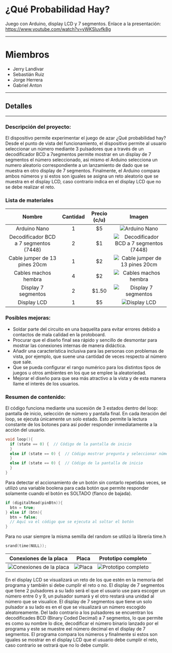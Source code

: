# ¿Qué Probabilidad Hay?
Juego con Arduino, display LCD y 7 segmentos. Enlace a la presentación: https://www.youtube.com/watch?v=yWKSluvfk8g

------------

# Miembros
- Jerry Landívar
- Sebastián Ruiz
- Jorge Herrera
- Gabriel Anton

------------

## Detalles

------------

### Descripción del proyecto:
El dispositivo permite experimentar el juego de azar ¿Qué probabilidad hay? Desde el punto de vista del funcionamiento, el dispositivo permite al usuario seleccionar un número mediante 3 pulsadores que a través de un decodificador BCD a 7segmentos permite mostrar en un display de 7 segmentos el número seleccionado, asi mismo el Arduino selecciona un numero aleatorio correspondiente a un lanzamiento de dado que se muestra en otro display de 7 segmentos. Finalmente, el Arduino compara ambos números y si estos son iguales se asigna un reto aleatorio que se muestra en el display LCD, caso contrario indica en el display LCD que no se debe realizar el reto.

### Lista de materiales

| Nombre            | Cantidad    | Precio (c/u) | Imagen|
|:-------------------:|:-------------:|:---------------:|:--------------:|
| Arduino Nano   | 1   | $5             | ![Arduino Nano](https://340ebb34-0a2d-4f84-89c1-df7c55751e77.id.repl.co/imgPartes/Arduino%20Nano.png "Arduino Nano")         |
| Decodificador BCD a 7 segmentos (7448)         | 2       | $1             | ![Decodificador BCD a 7 segmentos (7448)](https://340ebb34-0a2d-4f84-89c1-df7c55751e77.id.repl.co/imgPartes/Decodificador%20BCD%20a%207%20segmentos.png "Decodificador BCD a 7 segmentos (7448)")        |
| Cable jumper de 13 pines 20cm | 1 | $2            | ![Cable jumper de 13 pines 20cm](https://340ebb34-0a2d-4f84-89c1-df7c55751e77.id.repl.co/imgPartes/Cable%20jumper%20de%2013%20pines%2020%20cm.png "Cable jumper de 13 pines 20cm")        |
| Cables machos hembra          | 4  | $2             | ![Cables machos hembra](https://340ebb34-0a2d-4f84-89c1-df7c55751e77.id.repl.co/imgPartes/Cables%20machos%20hembra.png "Cables machos hembra")            |
| Display 7 segmentos          | 2  | $1.50             | ![Display 7 segmentos](https://340ebb34-0a2d-4f84-89c1-df7c55751e77.id.repl.co/imgPartes/Display%207%20segmentos.png "Display 7 segmentos")            |
| Display LCD          | 1  | $5             |  ![Display LCD](https://340ebb34-0a2d-4f84-89c1-df7c55751e77.id.repl.co/imgPartes/Display%20LCD.png "Display LCD")           |

### Posibles mejoras:
- Soldar parte del circuito en una baquelita para evitar errores debido a contactos de mala calidad en la protoboard.
- Procurar que el diseño final sea rápido y sencillo de desmontar para mostrar las conexiones internas de manera didáctica.
- Añadir una característica inclusiva para las personas con problemas de vista, por ejemplo, que suene una cantidad de veces respecto al número que sale.
- Que se pueda configurar el rango numérico para los distintos tipos de juegos u otros ambientes en los que se emplee la aleatoriedad.
- Mejorar el diseño para que sea más atractivo a la vista y de esta manera llame el interés de los usuarios.

### Resumen de contenido:

El código funciona mediante una sucesión de 3 estados dentro del loop: pantalla de inicio, selección de número y pantalla final. En cada iteración del loop, se ejecuta únicamente un solo estado. Esto permite la lectura constante de los botones para así poder responder inmediatamente a la acción del usuario.
```cpp
void loop(){
  if (state == 0) {  // Código de la pantalla de inicio
  }
  else if (state == 0) {  // Código mostrar pregunta y seleccionar número
  }
  else if (state == 0) {  // Código de la pantalla de inicio
  }
}
```

Para detectar el accionamiento de un botón sin contarlo repetidas veces, se utilizó una variable boolena para cada botón que permite responder solamente cuando el botón es SOLTADO (flanco de bajada).
```cpp
if (digitalRead(pinBtn)){
  btn = true;
} else if (btn){
  btn = false;
  // Aquí va el código que se ejecuta al soltar el botón
}
```

Para no usar siempre la misma semilla del random se utilizó la librería time.h
```cpp
srand(time(NULL));
```

| Conexiones de la placa  | Placa  | Prototipo completo  |
| :------------: | :------------: | :------------: |
| ![Conexiones de la placa](https://imagenes-que-probabilidad-hay.jorgeshn28.repl.co/imgCircuito/Conexiones%20de%20la%20placa.jpg "Conexiones de la placa")  | ![Placa](https://imagenes-que-probabilidad-hay.jorgeshn28.repl.co/imgCircuito/Placa.jpg "Placa")  | ![Prototipo completo](https://imagenes-que-probabilidad-hay.jorgeshn28.repl.co/imgCircuito/Prototipo%20completo.jpg "Prototipo completo")  |

En el display LCD se visualizará un reto de los que estén en la memoria del programa y también si debe cumplir el reto o no.
El display de 7 segmentos que tiene 2 pulsadores a su lado será el que el usuario use para escoger un número entre 0 y 9, un pulsador sumará y el otro restará una unidad al número que se visualice.
El display de 7 segmentos que tiene un solo pulsador a su lado es en el que se visualizará un número escogido aleatoreamente.
Del lado contrario a los pulsadores se encuentran los decodificades BCD (Binary Coded Decimal) a 7 segmentos, lo que permite es como su nombre lo dice, decodificar el número binario lanzado por el programa y este se muestre eel número decimal en el display de 7 segmentos.
El programa compara los números y finalmente si estos son iguales se mostrar en el display LCD que el usuario debe cumplir el reto, caso contrario se ostrará que no lo debe cumplir.
